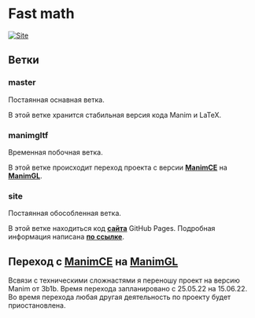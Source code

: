 # Fast math
[![Site](https://github.com/3b1b/manim/workflows/docs/badge.svg)](https://mrshprotter.github.io/fast_math/)
## Ветки
### master
Постаянная оснавная ветка.

В этой ветке хранится стабильная версия кода Manim и LaTeX.

### manimgltf
Временная побочная ветка.

В этой ветке происходит переход проекта с версии [**ManimCE**](https://github.com/ManimCommunity/manim "Community версия")
на [**ManimGL**](https://github.com/3b1b/manim "Версия 3b1b").

### site
Постаянная обособленная ветка.

В этой ветке находиться код [**сайта**](https://mrshprotter.github.io/fast_math/ "Основной сайт проекта") GitHub Pages.
Подробная информация написана [**по ссылке**](https://github.com/MrShprotter/fast_math/blob/site/README.md "README.md ветки site").

## Переход с [ManimCE](https://github.com/ManimCommunity/manim "Community версия") на [ManimGL](https://github.com/3b1b/manim "Версия 3b1b")
Всвязи с техническими сложнастями я переношу проект на версию Manim от 3b1b. Время перехода запланировано с 25.05.22 на 15.06.22.
Во время перехода любая другая деятельность по проекту будет приостановлена.
